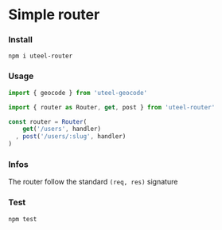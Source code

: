 # Simple router

### Install
```
npm i uteel-router
```

### Usage
```js
import { geocode } from 'uteel-geocode'

import { router as Router, get, post } from 'uteel-router'

const router = Router(
    get('/users', handler)
  , post('/users/:slug', handler)
)
```

### Infos
The router follow the standard `(req, res)` signature

### Test
```
npm test
```

